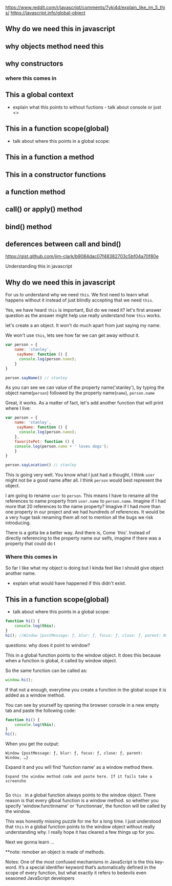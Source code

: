 https://www.reddit.com/r/javascript/comments/7yki4d/explain_like_im_5_this/
https://javascript.info/global-object
## Why do we need this in javascript
## why objects method need this
## why  constructors

### where this comes in

## This a global context
  - explain what this points to without fuctions - talk about console or just <>
## This in a function scope(global)
- talk about where this points in a global scope:
## This in a function a method
## This in a constructor functions
## a function method
## call() or apply() method
## bind() method
## deferences between call and bind()

https://gist.github.com/jim-clark/b9084dac07f48382703c5bf04a70f80e

Understanding this in javascript

## Why do we need this in javascript
For us to understand why we need `this`. We first need to learn what happens without it instead of just blindly accepting that we need `this`. 

Yes, we have heard `this` is important, But do we need it? let's first answer question as the answer might help use really understand how `this` works.

let's create a an object. It won't do much apart from just saying my name.

We won't use `this`, lets see how far we can get away without  it.

```javascript
var person = {
    name: 'stanley',
     sayName: function () {
      console.log(person.name);
    }
}

person.sayName() // stanley

```
As you can see we can value of the property name('stanley'), by typing the object name(`person`) followed by the property name(`name`), `person.name`

Great, it works. As a matter of fact, let's add another function that will print where I live:

```javascript
var person = {
    name: 'stanley',
     sayName: function () {
      console.log(person.name);
    },
    favoritePet: function () {
    console.log(person.name + ' loves dogs');
    }
}

person.sayLocation() // stanley
```

This is going very well. You know what I just had a thought, I think `user` might not be a good name after all. I think `person` would best represent the object.

I am going to rename  `user` to `person`. This means I have to rename all the references to name property from `user.name` to `person.name`. Imagine if I had more that 20 references to the name property? Imagive if I had more than one property in our project and we had hundreds of references.  It would be a very huge task renaming them all not to mention all the bugs we risk introducing.

There is a gotta be a better way. 
And there is, Come `this'. Instead of directly referencing to the property name our selfs, imagine if there was a property that could do t

###  Where this comes in
So far I like what my object is doing but I kinda feel like I should give object another name.

- explain what would have happened if this didn't exist.

## This in a function scope(global)
- talk about where this points in a global scope:
```javascript
function hi() {
    console.log(this);
}
hi(); //Window {postMessage: ƒ, blur: ƒ, focus: ƒ, close: ƒ, parent: Window, …}
```
questions:
why does it point to window?

This in a global function points to the window object. It does this because when a function is global, it called by window object.

So the same function can be called as:
```javascript
window.hi();
```

If that not a enough, everytime you create a function in the global scope it  is added as  a window method.

You can see by yourself by opening the browser console in a new empty tab and paste the following code: 
```javascript
function hi() {
    console.log(this);
}
hi(); 
```

When you get the output:
```
Window {postMessage: ƒ, blur: ƒ, focus: ƒ, close: ƒ, parent: Window, …}
```

Expand it and you will find 'function name' as a window method there.

```
Expand the window method code and paste here. If it fails take a screensho


```

So `this ` in a global function always points to the window object. There reason is that every glboal function is a window method. so whether you specify 'window.functinname' or 'functionnae', the function will be called by the window.

This was honestly missing puzzle for me for a long time. I just understood that `this` in a global function points to the window object without really understanding why. I really hope it has cleared a few things up for you.

Next we gonna learn ...

**note: remober an object is made of methods.

Notes:
One of the most confused mechanisms in JavaScript is the this key‐
word. It’s a special identifier keyword that’s automatically defined in
the scope of every function, but what exactly it refers to bedevils even
seasoned JavaScript developers